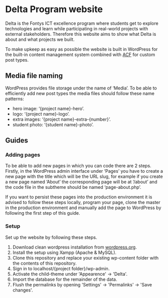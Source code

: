 # Delta Program website
Delta is the Fontys ICT excellence program where students get to explore technologies and learn while participating in real-world projects with external stakeholders. Therefore this website aims to show what Delta is about and what projects we built.

To make upkeep as easy as possible the website is built in WordPress for the built-in content management system combined with [ACF](https://www.advancedcustomfields.com/) for custom post types.

## Media file naming
WordPress provides file storage under the name of ‘Media’. To be able to efficiently add new post types the media files should follow these name patterns:

- hero image: ‘{project name}-hero’.
- logo: ‘{project name}-logo’.
- extra images: ‘{project name}-extra-{number}’.
- student photo: ‘{student name}-photo’.

## Guides
### Adding pages
To be able to add new pages in which you can code there are 2 steps. Firstly, in the WordPress admin interface under ‘Pages’ you have to create a new page with the title which will be the URL slug, for example if you create a new page named ‘About’ the corresponding page will be at ‘/about’ and the code file in the subtheme should be named ‘page-about.php’. 

If you want to persist these pages into the production environment it is advised to follow these steps locally, program your page, clone the master in the production environment and manually add the page to WordPress by following the first step of this guide.

### Setup
Set up the website by following these steps.

1. Download clean wordpress installation from [wordpress.org](https://wordpress.org/).
2. Install the setup using Xampp (Apache & MySQL).
3. Clone this repository and replace your existing wp-content folder with the contents of this repository.
4. Sign in to localhost/{project folder}/wp-admin.
5. Activate the child-theme under 'Appearence' -> 'Delta'.
6. Import the database for the remainder of the data.
7. Flush the permalinks by opening 'Settings' -> 'Permalinks' -> 'Save changes'.